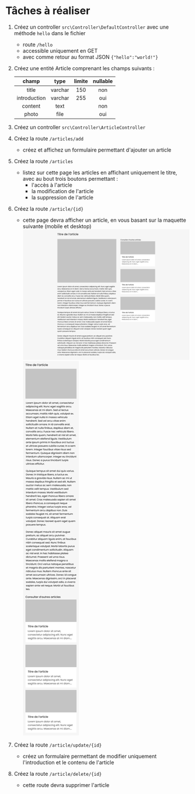 
# Tâches à réaliser
1. Créez un controller `src\Controller\DefaultController` avec une méthode `hello` dans le fichier
    - route `/hello`
    - accessible uniquement en GET
    - avec comme retour au format JSON `{"hello":"world!"}`
2. Créez une entité Article comprenant les champs suivants :

   | champ        |  type   | limite | nullable |
   |:-------:|:------------:|:--------:|:---:|
   | title        | varchar | 150    |   non    |
   | introduction | varchar | 255    |   oui    |
   | content      |  text   |        |   non    |
   | photo        |  file   |        |   oui    |
3. Créez un controller `src\Controller\ArticleController`
4. Créez la route `/articles/add`
    - créez et affichez un formulaire permettant d'ajouter un article
5. Créez la route `/articles`
    - listez sur cette page les articles en affichant uniquement le titre, avec au bout trois boutons permettant :
        - l'accès à l'article
        - la modification de l'article
        - la suppression de l'article
6. Créez la route `/article/{id}`
    - cette page devra afficher un article, en vous basant sur la maquette suivante (mobile et desktop)
      ![Maquette desktop page article](Desktop.png)
      ![Maquette mobile page article](Mobile.png)
7. Créez la route `/article/update/{id}`
    - créez un formulaire permettant de modifier uniquement l'introduction et le contenu de l'article
8. Créez la route `/article/delete/{id}`
    - cette route devra supprimer l'article
